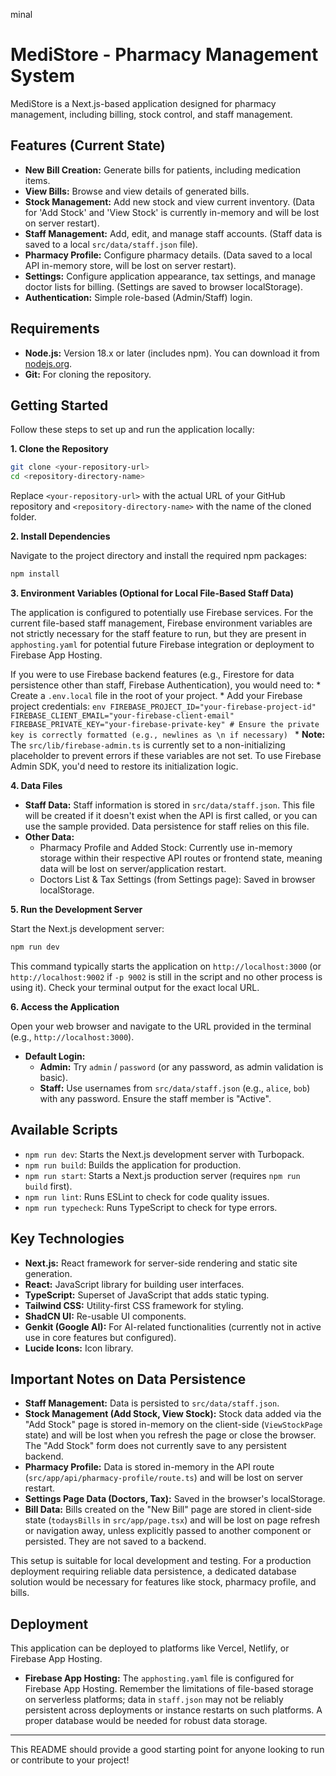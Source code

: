 minal
# MediStore - Pharmacy Management System

MediStore is a Next.js-based application designed for pharmacy management, including billing, stock control, and staff management.

## Features (Current State)

*   **New Bill Creation:** Generate bills for patients, including medication items.
*   **View Bills:** Browse and view details of generated bills.
*   **Stock Management:** Add new stock and view current inventory. (Data for 'Add Stock' and 'View Stock' is currently in-memory and will be lost on server restart).
*   **Staff Management:** Add, edit, and manage staff accounts. (Staff data is saved to a local `src/data/staff.json` file).
*   **Pharmacy Profile:** Configure pharmacy details. (Data saved to a local API in-memory store, will be lost on server restart).
*   **Settings:** Configure application appearance, tax settings, and manage doctor lists for billing. (Settings are saved to browser localStorage).
*   **Authentication:** Simple role-based (Admin/Staff) login.

## Requirements

*   **Node.js:** Version 18.x or later (includes npm). You can download it from [nodejs.org](https://nodejs.org/).
*   **Git:** For cloning the repository.

## Getting Started

Follow these steps to set up and run the application locally:

**1. Clone the Repository**

```bash
git clone <your-repository-url>
cd <repository-directory-name>
```
Replace `<your-repository-url>` with the actual URL of your GitHub repository and `<repository-directory-name>` with the name of the cloned folder.

**2. Install Dependencies**

Navigate to the project directory and install the required npm packages:

```bash
npm install
```

**3. Environment Variables (Optional for Local File-Based Staff Data)**

The application is configured to potentially use Firebase services. For the current file-based staff management, Firebase environment variables are not strictly necessary for the staff feature to run, but they are present in `apphosting.yaml` for potential future Firebase integration or deployment to Firebase App Hosting.

If you were to use Firebase backend features (e.g., Firestore for data persistence other than staff, Firebase Authentication), you would need to:
    * Create a `.env.local` file in the root of your project.
    * Add your Firebase project credentials:
      ```env
      FIREBASE_PROJECT_ID="your-firebase-project-id"
      FIREBASE_CLIENT_EMAIL="your-firebase-client-email"
      FIREBASE_PRIVATE_KEY="your-firebase-private-key"
      # Ensure the private key is correctly formatted (e.g., newlines as \n if necessary)
      ```
    * **Note:** The `src/lib/firebase-admin.ts` is currently set to a non-initializing placeholder to prevent errors if these variables are not set. To use Firebase Admin SDK, you'd need to restore its initialization logic.

**4. Data Files**

*   **Staff Data:** Staff information is stored in `src/data/staff.json`. This file will be created if it doesn't exist when the API is first called, or you can use the sample provided. Data persistence for staff relies on this file.
*   **Other Data:**
    *   Pharmacy Profile and Added Stock: Currently use in-memory storage within their respective API routes or frontend state, meaning data will be lost on server/application restart.
    *   Doctors List & Tax Settings (from Settings page): Saved in browser localStorage.

**5. Run the Development Server**

Start the Next.js development server:

```bash
npm run dev
```

This command typically starts the application on `http://localhost:3000` (or `http://localhost:9002` if `-p 9002` is still in the script and no other process is using it). Check your terminal output for the exact local URL.

**6. Access the Application**

Open your web browser and navigate to the URL provided in the terminal (e.g., `http://localhost:3000`).

*   **Default Login:**
    *   **Admin:** Try `admin` / `password` (or any password, as admin validation is basic).
    *   **Staff:** Use usernames from `src/data/staff.json` (e.g., `alice`, `bob`) with any password. Ensure the staff member is "Active".

## Available Scripts

*   `npm run dev`: Starts the Next.js development server with Turbopack.
*   `npm run build`: Builds the application for production.
*   `npm run start`: Starts a Next.js production server (requires `npm run build` first).
*   `npm run lint`: Runs ESLint to check for code quality issues.
*   `npm run typecheck`: Runs TypeScript to check for type errors.

## Key Technologies

*   **Next.js:** React framework for server-side rendering and static site generation.
*   **React:** JavaScript library for building user interfaces.
*   **TypeScript:** Superset of JavaScript that adds static typing.
*   **Tailwind CSS:** Utility-first CSS framework for styling.
*   **ShadCN UI:** Re-usable UI components.
*   **Genkit (Google AI):** For AI-related functionalities (currently not in active use in core features but configured).
*   **Lucide Icons:** Icon library.

## Important Notes on Data Persistence

*   **Staff Management:** Data is persisted to `src/data/staff.json`.
*   **Stock Management (Add Stock, View Stock):** Stock data added via the "Add Stock" page is stored in-memory on the client-side (`ViewStockPage` state) and will be lost when you refresh the page or close the browser. The "Add Stock" form does not currently save to any persistent backend.
*   **Pharmacy Profile:** Data is stored in-memory in the API route (`src/app/api/pharmacy-profile/route.ts`) and will be lost on server restart.
*   **Settings Page Data (Doctors, Tax):** Saved in the browser's localStorage.
*   **Bill Data:** Bills created on the "New Bill" page are stored in client-side state (`todaysBills` in `src/app/page.tsx`) and will be lost on page refresh or navigation away, unless explicitly passed to another component or persisted. They are not saved to a backend.

This setup is suitable for local development and testing. For a production deployment requiring reliable data persistence, a dedicated database solution would be necessary for features like stock, pharmacy profile, and bills.

## Deployment

This application can be deployed to platforms like Vercel, Netlify, or Firebase App Hosting.

*   **Firebase App Hosting:** The `apphosting.yaml` file is configured for Firebase App Hosting. Remember the limitations of file-based storage on serverless platforms; data in `staff.json` may not be reliably persistent across deployments or instance restarts on such platforms. A proper database would be needed for robust data storage.

---

This README should provide a good starting point for anyone looking to run or contribute to your project!
